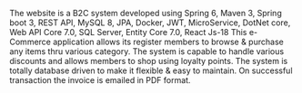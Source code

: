 The website is a B2C system developed using Spring 6, Maven 3, Spring boot 3, REST API, MySQL 8, JPA, Docker, JWT, MicroService, DotNet core, Web API Core 7.0, SQL Server, Entity Core 7.0, React Js-18
This e-Commerce application allows its register members to browse & purchase any items thru various category. 
The system is capable to handle various discounts and allows members to shop using loyalty points. 
The system is totally database driven to make it flexible & easy to maintain. 
On successful transaction the invoice is emailed in PDF format.
